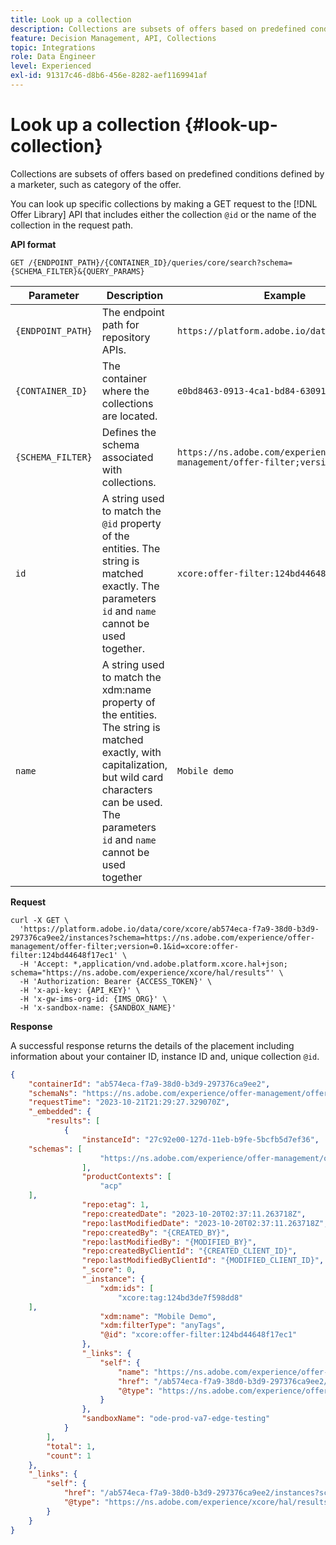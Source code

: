 ```yaml
---
title: Look up a collection
description: Collections are subsets of offers based on predefined conditions defined by a marketer, such as category of the offer.
feature: Decision Management, API, Collections
topic: Integrations
role: Data Engineer
level: Experienced
exl-id: 91317c46-d8b6-456e-8282-aef1169941af
---
```

# Look up a collection {#look-up-collection}

Collections are subsets of offers based on predefined conditions defined by a marketer, such as category of the offer.

You can look up specific collections by making a GET request to the [!DNL Offer Library] API that includes either the collection `@id` or the name of the collection in the request path.

**API format**

```http
GET /{ENDPOINT_PATH}/{CONTAINER_ID}/queries/core/search?schema={SCHEMA_FILTER}&{QUERY_PARAMS}
```

| Parameter | Description | Example |
| --------- | ----------- | ------- |
| `{ENDPOINT_PATH}` | The endpoint path for repository APIs. | `https://platform.adobe.io/data/core/xcore/` |
| `{CONTAINER_ID}` | The container where the collections are located. | `e0bd8463-0913-4ca1-bd84-6309134ca1f6` |
| `{SCHEMA_FILTER}` | Defines the schema associated with collections. | `https://ns.adobe.com/experience/offer-management/offer-filter;version=0.1` |
| `id` | A string used to match the `@id` property of the entities. The string is matched exactly. The parameters `id` and `name` cannot be used together. | `xcore:offer-filter:124bd44648f17ec1` |
| `name` | A string used to match the xdm:name property of the entities. The string is matched exactly, with capitalization, but wild card characters can be used. The parameters `id` and `name` cannot be used together | `Mobile demo` |

**Request**

```shell
curl -X GET \
  'https://platform.adobe.io/data/core/xcore/ab574eca-f7a9-38d0-b3d9-297376ca9ee2/instances?schema=https://ns.adobe.com/experience/offer-management/offer-filter;version=0.1&id=xcore:offer-filter:124bd44648f17ec1' \
  -H 'Accept: *,application/vnd.adobe.platform.xcore.hal+json; schema="https://ns.adobe.com/experience/xcore/hal/results"' \
  -H 'Authorization: Bearer {ACCESS_TOKEN}' \
  -H 'x-api-key: {API_KEY}' \
  -H 'x-gw-ims-org-id: {IMS_ORG}' \
  -H 'x-sandbox-name: {SANDBOX_NAME}'
```

**Response**

A successful response returns the details of the placement including information about your container ID, instance ID and, unique collection `@id`.

```json
{
    "containerId": "ab574eca-f7a9-38d0-b3d9-297376ca9ee2",
    "schemaNs": "https://ns.adobe.com/experience/offer-management/offer-filter;version=0.1",
    "requestTime": "2023-10-21T21:29:27.329070Z",
    "_embedded": {
        "results": [
            {
                "instanceId": "27c92e00-127d-11eb-b9fe-5bcfb5d7ef36",
    "schemas": [
                    "https://ns.adobe.com/experience/offer-management/offer-filter;version=0.3"
                ],
                "productContexts": [
                    "acp"
    ],
                "repo:etag": 1,
                "repo:createdDate": "2023-10-20T02:37:11.263718Z",
                "repo:lastModifiedDate": "2023-10-20T02:37:11.263718Z",
                "repo:createdBy": "{CREATED_BY}",
                "repo:lastModifiedBy": "{MODIFIED_BY}",
                "repo:createdByClientId": "{CREATED_CLIENT_ID}",
                "repo:lastModifiedByClientId": "{MODIFIED_CLIENT_ID}",
                "_score": 0,
                "_instance": {
                    "xdm:ids": [
                        "xcore:tag:124bd3de7f598dd8"
    ],
                    "xdm:name": "Mobile Demo",
                    "xdm:filterType": "anyTags",
                    "@id": "xcore:offer-filter:124bd44648f17ec1"
                },
                "_links": {
                    "self": {
                        "name": "https://ns.adobe.com/experience/offer-management/offer-filter;version=0.3#27c92e00-127d-11eb-b9fe-5bcfb5d7ef36",
                        "href": "/ab574eca-f7a9-38d0-b3d9-297376ca9ee2/instances/27c92e00-127d-11eb-b9fe-5bcfb5d7ef36",
                        "@type": "https://ns.adobe.com/experience/offer-management/offer-filter;version=0.3"
                    }
                },
                "sandboxName": "ode-prod-va7-edge-testing"
            }
        ],
        "total": 1,
        "count": 1
    },
    "_links": {
        "self": {
            "href": "/ab574eca-f7a9-38d0-b3d9-297376ca9ee2/instances?schema=https://ns.adobe.com/experience/offer-management/offer-filter;version=0.1&id=xcore:offer-filter:124bd44648f17ec1",
            "@type": "https://ns.adobe.com/experience/xcore/hal/results"
        }
    }
}
```
